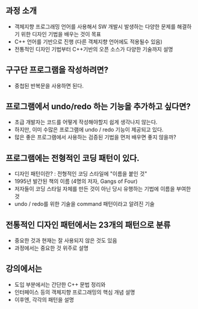 
## 과정 소개
- 객체지향 프로그래밍 언어를 사용해서 SW 개발시 발생하는 다양한 문제를 해결하기 위한 디자인 기법을 배우는 것이 목표
- C++ 언어를 기반으로 진행 (다른 객체지향 언어에도 적용될수 있음)
- 전통적인 디자인 기법부터 C++기반의 오픈 소스가 다양한 기술까지 설명

## 구구단 프로그램을 작성하려면?
- 중첩된 반복문을 사용하면 된다.

## 프로그램에서 undo/redo 하는 기능을 추가하고 싶다면?
- 초급 개발자는 코드를 어떻게 작성해야할지 쉽게 생각나지 않는다.
- 하지만, 이미 수많은 프로그램에 undo / redo 기능이 제공되고 있다.
- 많은 좋은 프로그램에서 사용하는 검증된 기법을 먼저 배우면 좋지 않을까?

## 프로그램에는 전형적인 코딩 패턴이 있다.
- 디자인 패턴이란? 
 : 전형적인 코딩 스타일에 "이름을 붙인 것"
- 1995년 발간된 책의 이름 (4명의 저자, Gangs of Four)
- 저자들이 코딩 스타일 자체를 만든 것이 아닌 당시 유행하는 기법에 이름을 부여한 것
- undo / redo를 위한 기술을 command 패턴이라고 알려진 기술

## 전통적인 디자인 패턴에서는 23개의 패턴으로 분류
- 중요한 것과 현재는 잘 사용되지 않은 것도 있음
- 과정에서는 중요한 것 위주로 설명

## 강의에서는
- 도입 부분에서는 간단한 C++ 문법 정리와
- 인터페이스 등의 객체지향 프로그래밍의 핵심 개념 설명
- 이후엔, 각각의 패턴을 설명
